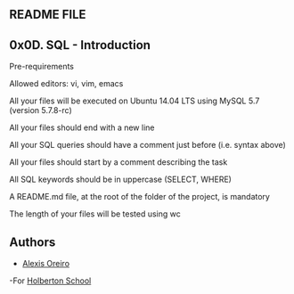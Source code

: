 ## README FILE


## 0x0D. SQL - Introduction


Pre-requirements 

Allowed editors: vi, vim, emacs

All your files will be executed on Ubuntu 14.04 LTS using MySQL 5.7 (version 5.7.8-rc)

All your files should end with a new line

All your SQL queries should have a comment just before (i.e. syntax above)

All your files should start by a comment describing the task

All SQL keywords should be in uppercase (SELECT, WHERE)

A README.md file, at the root of the folder of the project, is mandatory

The length of your files will be tested using wc


## Authors 


- [Alexis Oreiro](https://github.com/alexoreiro)


-For [Holberton School](https://www.holbertonschool.com/uy)

